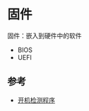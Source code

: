 # 固件

固件：嵌入到硬件中的软件

* BIOS
* UEFI

## 参考

* [开机检测程序](https://cyc2018.github.io/CS-Notes/#/notes/Linux?id=%E5%BC%80%E6%9C%BA%E6%A3%80%E6%B5%8B%E7%A8%8B%E5%BA%8F)
